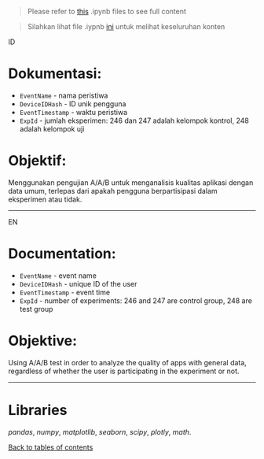 >Please refer to [this](https://github.com/yusufsp7/Data_Analysis_Projects/blob/10_Project/EN_AAB_Analysis.ipynb) .ipynb files to see full content

>Silahkan lihat file .iypnb [ini](https://github.com/yusufsp7/Data_Analysis_Projects/blob/10_Project/ID_Analisa_AAB.ipynb) untuk melihat keseluruhan konten

ID
# Dokumentasi:
- `EventName` - nama peristiwa
- `DeviceIDHash` - ID unik pengguna
- `EventTimestamp` - waktu peristiwa
- `ExpId` - jumlah eksperimen: 246 dan 247 adalah kelompok kontrol, 248 adalah kelompok uji

# Objektif:
Menggunakan pengujian A/A/B untuk menganalisis kualitas aplikasi dengan data umum, terlepas dari apakah pengguna berpartisipasi dalam eksperimen atau tidak.

-----------------------------------------------
EN
# Documentation:
- `EventName` - event name
- `DeviceIDHash` - unique ID of the user
- `EventTimestamp` - event time
- `ExpId` - number of experiments: 246 and 247 are control group, 248 are test group

# Objektive:
Using A/A/B test in order to analyze the quality of apps with general data, regardless of whether the user is participating in the experiment or not.

-----------------------------------------------

# Libraries
*pandas*,
*numpy*,
*matplotlib*,
*seaborn*,
*scipy*,
*plotly*,
*math*.

[Back to tables of contents](https://github.com/yusufsp7/Data_Analysis_Projects/tree/Tables_of_Contents)
